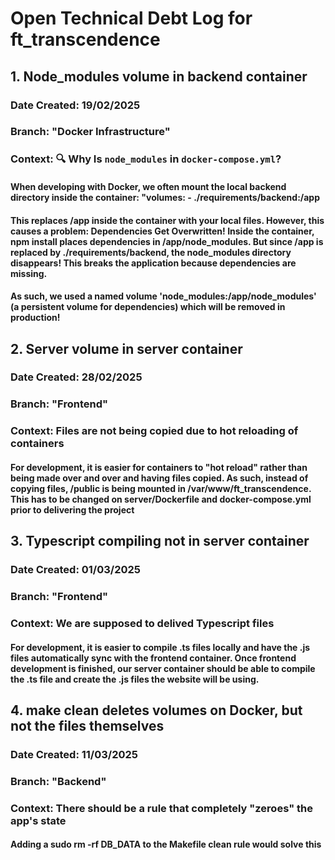 # Open Technical Debt Log for ft_transcendence

## 1. Node_modules volume in backend container
### Date Created: 19/02/2025
### Branch: "Docker Infrastructure"
### Context: 🔍 Why Is `node_modules` in `docker-compose.yml`?
#### When developing with Docker, we often **mount the local backend directory** inside the container: "volumes: - ./requirements/backend:/app
#### This replaces /app inside the container with your local files. However, this causes a problem: Dependencies Get Overwritten! Inside the container, npm install places dependencies in /app/node_modules. But since /app is replaced by ./requirements/backend, the node_modules directory disappears! This breaks the application because dependencies are missing.
#### As such, we used a named volume 'node_modules:/app/node_modules' (a persistent volume for dependencies) which will be removed in production!

## 2. Server volume in server container
### Date Created: 28/02/2025
### Branch: "Frontend"
### Context: Files are not being copied due to hot reloading of containers
#### For development, it is easier for containers to "hot reload" rather than being made over and over and having files copied. As such, instead of copying files, /public is being mounted in /var/www/ft_transcendence. This has to be changed on server/Dockerfile and docker-compose.yml prior to delivering the project

## 3. Typescript compiling not in server container
### Date Created: 01/03/2025
### Branch: "Frontend"
### Context: We are supposed to delived Typescript files
#### For development, it is easier to compile .ts files locally and have the .js files automatically sync with the frontend container. Once frontend development is finished, our server container should be able to compile the .ts file and create the .js files the website will be using.

## 4. make clean deletes volumes on Docker, but not the files themselves
### Date Created: 11/03/2025
### Branch: "Backend"
### Context: There should be a rule that completely "zeroes" the app's state
#### Adding a sudo rm -rf DB_DATA to the Makefile clean rule would solve this
